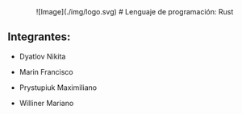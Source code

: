 <center>![Image](./img/logo.svg)
# Lenguaje de programación: Rust
</center>


## Integrantes:

* Dyatlov Nikita

* Marin Francisco 

* Prystupiuk Maximiliano

* Williner Mariano
